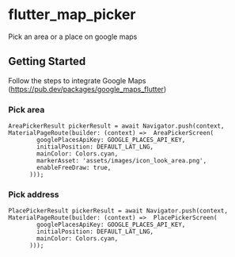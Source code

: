 # flutter_map_picker

Pick an area or a place on google maps

## Getting Started

Follow the steps to integrate Google Maps (https://pub.dev/packages/google_maps_flutter)

### Pick area

```flutter
AreaPickerResult pickerResult = await Navigator.push(context, MaterialPageRoute(builder: (context) =>  AreaPickerScreen(
        googlePlacesApiKey: GOOGLE_PLACES_API_KEY,
        initialPosition: DEFAULT_LAT_LNG,
        mainColor: Colors.cyan,
        markerAsset: 'assets/images/icon_look_area.png',
        enableFreeDraw: true,
      )));
```

### Pick address

```flutter
PlacePickerResult pickerResult = await Navigator.push(context, MaterialPageRoute(builder: (context) =>  PlacePickerScreen(
        googlePlacesApiKey: GOOGLE_PLACES_API_KEY,
        initialPosition: DEFAULT_LAT_LNG,
        mainColor: Colors.cyan,
      )));
```
